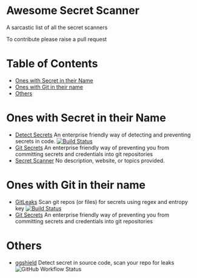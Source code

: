 # Awesome Secret Scanner
A sarcastic list of all the secret scanners

To contribute please raise a pull request

# Table of Contents

* [Ones with Secret in their Name](#ones-with-secret-in-their-name)
* [Ones with Git in their name](#ones-with-git-in-their-name)
* [Others](#others)

# Ones with Secret in their Name

* [Detect Secrets](https://github.com/Yelp/detect-secrets) An enterprise friendly way of detecting and preventing secrets in code.  [![Build Status](https://travis-ci.com/Yelp/detect-secrets.svg?branch=master)](https://travis-ci.com/Yelp/detect-secrets)
* [Git Secrets](https://github.com/awslabs/git-secrets) An enterprise friendly way of preventing you from committing secrets and credentials into git repositories
* [Secret Scanner](https://github.com/grab/secret-scanner) No description, website, or topics provided.

# Ones with Git in their name

* [GitLeaks](https://github.com/zricethezav/gitleaks) Scan git repos (or files) for secrets using regex and entropy key [![Build Status](https://github.com/zricethezav/gitleaks/actions/workflows/test.yml/badge.svg)](https://github.com/zricethezav/gitleaks/actions/workflows/test.yml)
* [Git Secrets](https://github.com/awslabs/git-secrets) An enterprise friendly way of preventing you from committing secrets and credentials into git repositories

# Others

* [ggshield](https://github.com/GitGuardian/ggshield) Detect secret in source code, scan your repo for leaks ![GitHub Workflow Status](https://img.shields.io/github/workflow/status/GitGuardian/ggshield/Application%20Main%20Branch?style=for-the-badge)
